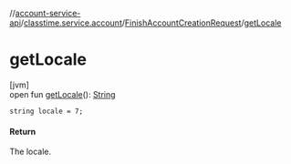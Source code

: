 //[account-service-api](../../../index.md)/[classtime.service.account](../index.md)/[FinishAccountCreationRequest](index.md)/[getLocale](get-locale.md)

# getLocale

[jvm]\
open fun [getLocale](get-locale.md)(): [String](https://docs.oracle.com/javase/8/docs/api/java/lang/String.html)

`string locale = 7;`

#### Return

The locale.
